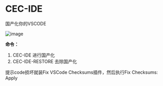# CEC-IDE

国产化你的VSCODE

![image](https://github.com/qxchuckle/vsc-cec-ide/assets/55614189/94f67727-fafc-44e0-8558-eb0da3152d95)

**命令：**
1. CEC-IDE 进行国产化
2. CEC-IDE-RESTORE 去除国产化

提示code损坏就装Fix VSCode Checksums插件，然后执行Fix Checksums: Apply
